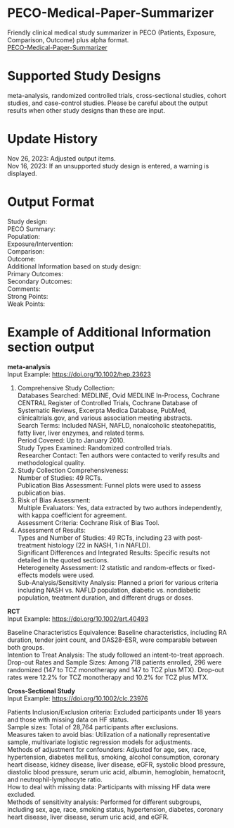 # PECO-Medical-Paper-Summarizer
Friendly clinical medical study summarizer in PECO (Patients, Exposure, Comparison, Outcome) plus alpha format. <br>
[PECO-Medical-Paper-Summarizer](https://chat.openai.com/g/g-3Ylvxx5GH-peco-summarizer)

# Supported Study Designs
meta-analysis, randomized controlled trials, cross-sectional studies, cohort studies, and case-control studies. 
Please be careful about the output results when other study designs than these are input.

# Update History
Nov 26, 2023: Adjusted output items.<br>
Nov 16, 2023: If an unsupported study design is entered, a warning is displayed.

# Output Format
Study design: <br>
PECO Summary:<br>
Population: <br>
Exposure/Intervention: <br>
Comparison: <br>
Outcome: <br>
Additional Information based on study design:<br>
Primary Outcomes:<br>
Secondary Outcomes:<br>
Comments:<br>
  Strong Points: <br>
  Weak Points:<br>
  
# Example of Additional Information section output 
**meta-analysis**<br>
  Input Example: https://doi.org/10.1002/hep.23623

1. Comprehensive Study Collection:<br>
  Databases Searched: MEDLINE, Ovid MEDLINE In-Process, Cochrane CENTRAL Register of Controlled Trials, Cochrane Database of Systematic Reviews, 
  Excerpta Medica Database, PubMed, clinicaltrials.gov, and various association meeting abstracts.<br>
  Search Terms: Included NASH, NAFLD, nonalcoholic steatohepatitis, fatty liver, liver enzymes, and related terms.<br>
  Period Covered: Up to January 2010.<br>
  Study Types Examined: Randomized controlled trials.<br>
  Researcher Contact: Ten authors were contacted to verify results and methodological quality.<br>
2. Study Collection Comprehensiveness:<br>
  Number of Studies: 49 RCTs.<br>
  Publication Bias Assessment: Funnel plots were used to assess publication bias.<br>
3. Risk of Bias Assessment:<br>
  Multiple Evaluators: Yes, data extracted by two authors independently, with kappa coefficient for agreement.<br>
  Assessment Criteria: Cochrane Risk of Bias Tool.<br>
4. Assessment of Results:<br>
  Types and Number of Studies: 49 RCTs, including 23 with post-treatment histology (22 in NASH, 1 in NAFLD).<br>
  Significant Differences and Integrated Results: Specific results not detailed in the quoted sections.<br>
  Heterogeneity Assessment: I2 statistic and random-effects or fixed-effects models were used.<br>
  Sub-Analysis/Sensitivity Analysis: Planned a priori for various criteria including NASH vs. NAFLD population, diabetic vs. nondiabetic population, treatment duration, and different drugs or doses.<br>

**RCT** <br>
  Input Example: https://doi.org/10.1002/art.40493

  Baseline Characteristics Equivalence: Baseline characteristics, including RA duration, tender joint count, and DAS28-ESR, were comparable between both groups.<br>
  Intention to Treat Analysis: The study followed an intent-to-treat approach.<br>
  Drop-out Rates and Sample Sizes: Among 718 patients enrolled, 296 were randomized (147 to TCZ monotherapy and 147 to TCZ plus MTX). Drop-out rates were 12.2% for TCZ monotherapy and 10.2% for TCZ plus MTX.

**Cross-Sectional Study** <br>
  Input Example: https://doi.org/10.1002/clc.23976
  
  Patients Inclusion/Exclusion criteria: Excluded participants under 18 years and those with missing data on HF status.<br>
  Sample sizes: Total of 28,764 participants after exclusions.<br>
  Measures taken to avoid bias: Utilization of a nationally representative sample, multivariate logistic regression models for adjustments.<br>
  Methods of adjustment for confounders: Adjusted for age, sex, race, hypertension, diabetes mellitus, smoking, alcohol consumption, coronary heart disease, kidney disease, liver disease, eGFR, systolic blood pressure, diastolic blood pressure, serum uric acid, albumin,   hemoglobin, hematocrit, and neutrophil-lymphocyte ratio.<br>
  How to deal with missing data: Participants with missing HF data were excluded.<br>
  Methods of sensitivity analysis: Performed for different subgroups, including sex, age, race, smoking status, hypertension, diabetes, coronary heart disease, liver disease, serum uric acid, and eGFR.<br>
